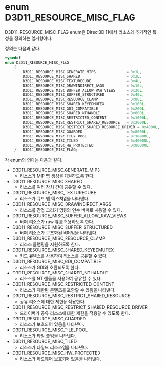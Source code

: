 # enum D3D11_RESOURCE_MISC_FLAG
D3D11_RESOURCE_MISC_FLAG enum은 Direct3D 11에서 리소스의 추가적인 특성을 정의하는 열거형이다.

정의는 다음과 같다.
```cpp
typedef 
enum D3D11_RESOURCE_MISC_FLAG
    {
        D3D11_RESOURCE_MISC_GENERATE_MIPS              = 0x1L,
        D3D11_RESOURCE_MISC_SHARED                     = 0x2L,
        D3D11_RESOURCE_MISC_TEXTURECUBE                = 0x4L,
        D3D11_RESOURCE_MISC_DRAWINDIRECT_ARGS          = 0x10L,
        D3D11_RESOURCE_MISC_BUFFER_ALLOW_RAW_VIEWS     = 0x20L,
        D3D11_RESOURCE_MISC_BUFFER_STRUCTURED          = 0x40L,
        D3D11_RESOURCE_MISC_RESOURCE_CLAMP             = 0x80L,
        D3D11_RESOURCE_MISC_SHARED_KEYEDMUTEX          = 0x100L,
        D3D11_RESOURCE_MISC_GDI_COMPATIBLE             = 0x200L,
        D3D11_RESOURCE_MISC_SHARED_NTHANDLE            = 0x800L,
        D3D11_RESOURCE_MISC_RESTRICTED_CONTENT         = 0x1000L,
        D3D11_RESOURCE_MISC_RESTRICT_SHARED_RESOURCE   = 0x2000L,
        D3D11_RESOURCE_MISC_RESTRICT_SHARED_RESOURCE_DRIVER = 0x4000L,
        D3D11_RESOURCE_MISC_GUARDED                    = 0x8000L,
        D3D11_RESOURCE_MISC_TILE_POOL                  = 0x20000L,
        D3D11_RESOURCE_MISC_TILED                      = 0x40000L,
        D3D11_RESOURCE_MISC_HW_PROTECTED               = 0x80000L
    } 	D3D11_RESOURCE_MISC_FLAG;
```
각 enum의 의미는 다음과 같다.

* D3D11_RESOURCE_MISC_GENERATE_MIPS
  * 리소스가 MIP 맵 생성을 지원하도록 한다.
* D3D11_RESOURCE_MISC_SHARED
  * 리소스를 여러 장치 간에 공유할 수 있다.
* D3D11_RESOURCE_MISC_TEXTURECUBE
  * 리소스가 큐브 맵 텍스처임을 나타낸다.
* D3D11_RESOURCE_MISC_DRAWINDIRECT_ARGS
  * 리소스를 간접 그리기 명령의 인수 버퍼로 사용할 수 있다.
* D3D11_RESOURCE_MISC_BUFFER_ALLOW_RAW_VIEWS
  * 버퍼 리소스가 raw 뷰를 허용하도록 한다.
* D3D11_RESOURCE_MISC_BUFFER_STRUCTURED
  * 버퍼 리소스가 구조화된 버퍼임을 나타낸다.
* D3D11_RESOURCE_MISC_RESOURCE_CLAMP
  * 리소스 클램핑을 지원하도록 한다.
* D3D11_RESOURCE_MISC_SHARED_KEYEDMUTEX
  * 키드 뮤텍스를 사용하여 리소스를 공유할 수 있다.
* D3D11_RESOURCE_MISC_GDI_COMPATIBLE
  * 리소스가 GDI와 호환되도록 한다.
* D3D11_RESOURCE_MISC_SHARED_NTHANDLE
  * 리소스를 NT 핸들을 사용하여 공유할 수 있다.
* D3D11_RESOURCE_MISC_RESTRICTED_CONTENT
  * 리소스가 제한된 콘텐츠를 포함할 수 있음을 나타낸다.
* D3D11_RESOURCE_MISC_RESTRICT_SHARED_RESOURCE
  * 공유 리소스에 대한 제한을 적용한다.
* D3D11_RESOURCE_MISC_RESTRICT_SHARED_RESOURCE_DRIVER
  * 드라이버가 공유 리소스에 대한 제한을 적용할 수 있도록 한다.
* D3D11_RESOURCE_MISC_GUARDED
  * 리소스가 보호되어 있음을 나타낸다.
* D3D11_RESOURCE_MISC_TILE_POOL
  * 리소스가 타일 풀임을 나타낸다.
* D3D11_RESOURCE_MISC_TILED
  * 리소스가 타일드 리소스임을 나타낸다.
* D3D11_RESOURCE_MISC_HW_PROTECTED
  * 리소스가 하드웨어 보호되어 있음을 나타낸다.
